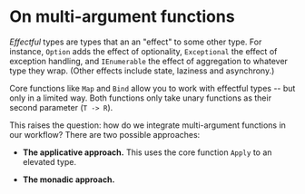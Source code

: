 ﻿# On multi-argument functions


*Effectful* types are types that an an "effect" to some other type. For instance, `Option` adds the effect of optionality, `Exceptional` the effect of exception handling, and `IEnumerable` the effect of aggregation to whatever type they wrap. (Other effects include state, laziness and asynchrony.)


Core functions like `Map` and `Bind` allow you to work with effectful types -- but only in a limited way. Both functions only take unary functions as their second parameter (`T -> R`). 


This raises the question: how do we integrate multi-argument functions in our workflow? There are two possible approaches:

- **The applicative approach.** This uses the core function `Apply` to an elevated type.

- **The monadic approach.**